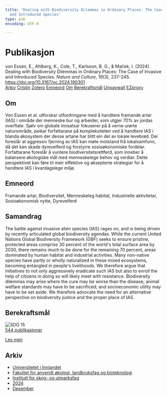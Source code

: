 ```yaml
---
title: 'Dealing with Biodiversity Dilemmas in Ordinary Places: The Case of Invasive
  and Introduced Species'
type: pub
encoding: UTF-8

---
```

<h1>Publikasjon</h1>
<article id="csl-bib-container-2SVDRFKS" class="csl-bib-container">
  <div class="csl-bib-body"> <div class="csl-entry">von Essen, E., Ahlberg, K., Cole, T., Karlsson, B. G., &#38; Maček, I. (2024). Dealing with Biodiversity Dilemmas in Ordinary Places: The Case of Invasive and Introduced Species. <i>Nature and Culture</i>, <i>19</i>(3), 237–245. <a href="https://doi.org/10.3167/nc.2024.190301">https://doi.org/10.3167/nc.2024.190301</a></div> </div>
  <div class="csl-bib-buttons">
    <a href="#taxonomy-article-2SVDRFKS" alt="archive" class="csl-bib-button">Arkiv</a>
    <a href="https://app.cristin.no/results/show.jsf?id=2334488" alt="Cristin" class="csl-bib-button">Cristin</a>
    <a href="http://zotero.org/groups/5881554/items/2SVDRFKS" alt="Zotero" class="csl-bib-button">Zotero</a>
    <a href="#keywords-article-2SVDRFKS" alt="keywords" class="csl-bib-button">Emneord</a>
    <a href="#about-article-2SVDRFKS" alt="about_pub" class="csl-bib-button">Om</a>
    <a href="#sdg-article-2SVDRFKS" alt="sdg" class="csl-bib-button">Berekraftsmål</a>
    <a href="https://doi.org/10.3167/nc.2024.190301" alt="Unpaywall" class="csl-bib-button">Unpaywall</a>
    <a href="https://doi.org/10.3167/nc.2024.190301" alt="EZproxy" class="csl-bib-button">EZproxy</a>
  </div>
  <div id="csl-bib-meta-container-2SVDRFKS"></div>
</article>
<div id="csl-bib-meta-2SVDRFKS" class="csl-bib-meta">
  <article id="about-article-2SVDRFKS" class="about_pub-article">
    <h1>Om</h1>
    Von Essen et al. utforskar utfordringane med å handtere framande artar (IAS) i område der menneske bur og arbeider, som utgjer 70% av jordas overflate. Sjølv om globale innsatsar fokuserer på å verne urørte naturområde, peikar forfattarane på kompleksiteten ved å handtere IAS i blanda økosystem der desse artane har blitt ein del av lokale levebrød. Dei foreslår at aggressiv fjerning av IAS kan møte motstand frå lokalsamfunn, då det kan skade dyrevelferd og forstyrre sosioøkonomiske fordelar. Forfattarane foreslår å vurdere biodiversitetsrettferd, som inneber å balansere økologiske mål med menneskelege behov og verdiar. Dette perspektivet kan føre til meir effektive og aksepterte strategiar for å handtere IAS i kvardagslege miljø.
  </article>
  <article id="keywords-article-2SVDRFKS" class="keywords-article">
    <h1>Emneord</h1>
    Framande artar, Biodiversitet, Menneskeleg habitat, Industrielle aktivitetar, Sosioøkonomisk nytte, Dyrevelferd
  </article>
  <article id="abstract-article-2SVDRFKS" class="abstract-article">
    <h1>Samandrag</h1>
    The battle against invasive alien species (IAS) rages on, and is being driven by recently articulated global biodiversity agendas. While the current United Nations Global Biodiversity Framework (GBF) seeks to ensure pristine, protected areas comprise 30 percent of the world's total surface area by 2030, there remains much to be done for the remaining 70 percent, areas dominated by human habitat and industrial activities. Many non-native species have partly or wholly naturalized in these mixed ecosystems, becoming entangled in people's livelihoods. We therefore argue that initiatives to not only aggressively eradicate such IAS but also to enroll the help of citizens in doing so will likely meet with resistance. Biodiversity dilemmas may arise where the cure may be worse than the disease; animal welfare standards may have to be sacrificed; and socioeconomic utility may have to be set aside. We therefore advocate the need for an alternative perspective on biodiversity justice and the proper place of IAS.
  </article>
  <article id="sdg-article-2SVDRFKS" class="sdg-article">
    <h1>Berekraftsmål</h1>
    <div class="sdg-container"><div id="sdg15" class="sdg">
        <img src="{{< params subfolder >}}images/sdg/sdg15_nn.png" class="image" alt="SDG 15">
        <div class="sdg-overlay">
          <a href="{{< params subfolder >}}nn/archive/?sdg=15#archive" class="sdg-publication-count"><span>544</span> publikasjonar</a>
          <p><a href="https://fn.no/om-fn/fns-baerekraftsmaal/livet-paa-land?lang=nno-NO" class="sdg-read-more">Les meir</a></p>
        </div>
      </div></div>
  </article>
  <article id="taxonomy-article-2SVDRFKS" class="taxonomy-article">
    <h1>Arkiv</h1>
    <ul>
      <li><a href="{{< params subfolder >}}nn/archive/?key=3DCRN523">Universitetet i Innlandet</a></li>
      <li><a href="{{< params subfolder >}}nn/archive/?key=T77LXH6D">Fakultet for anvendt økologi, landbruksfag og bioteknologi</a></li>
      <li><a href="{{< params subfolder >}}nn/archive/?key=7TRARPE3">Institutt for skog- og utmarksfag</a></li>
      <li><a href="{{< params subfolder >}}nn/archive/?key=A4XX8HDP">2024</a></li>
      <li><a href="{{< params subfolder >}}nn/archive/?key=3ADXSI9P">Desember</a></li>
    </ul>
  </article>
</div>
